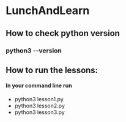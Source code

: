 # LunchAndLearn

## How to check python version
### python3 --version

## How to run the lessons:
#### In your command line run
* python3 lesson1.py
* python3 lesson2.py
* python3 lesson3.py
